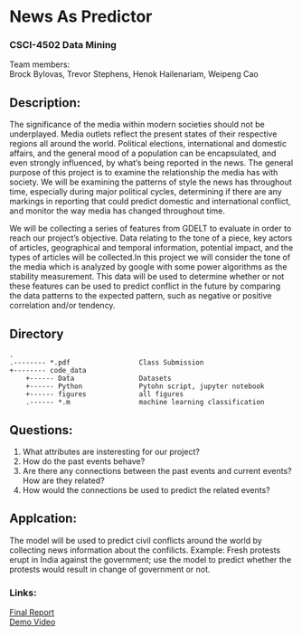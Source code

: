# News As Predictor  
### CSCI-4502 Data Mining  

Team members:  
Brock Bylovas, Trevor Stephens, Henok Hailenariam, Weipeng Cao  

## Description:

The significance of the media within modern societies should not be underplayed. Media outlets reflect the present states of their respective regions all around the world. Political elections, international and domestic affairs, and the general mood of a population can be encapsulated, and even strongly influenced, by what’s being reported in the news. The general purpose of this project is to examine the relationship the media has with society. We will be examining the patterns of style the news has throughout time, especially during major political cycles, determining if there are any markings in reporting that could predict domestic and international conflict, and monitor the way media has changed throughout time.  
  
We will be collecting a series of features from GDELT to evaluate in order to reach our project’s objective. Data relating to the tone of a piece, key actors of articles, geographical and temporal information, potential impact, and the types of articles will be collected.In this project we will consider the tone of the media which is analyzed by google with some power algorithms as the stability measurement. This data will be used to determine whether or not these features can be used to predict conflict in the future by comparing the data patterns to the expected pattern, such as negative or positive correlation and/or tendency.  

Directory
----------
	.
  	.-------- *.pdf                 Class Submission  
	+-------- code_data  
    	+------ Data                Datasets  
    	+------ Python              Pytohn script, jupyter notebook  
    	+------ figures             all figures  
    	.------ *.m                 machine learning classification  
    
    
## Questions:  
1. What attributes are insteresting for our project?  
2. How do the past events behave?  
3. Are there any connections between the past events and current events? How are they related?  
4. How would the connections be used to predict the related events?  

## Applcation:
The model will be used to predict civil conflicts around the world by collecting news information about the confilicts.
Example: Fresh protests erupt in India against the government; use the model to predict whether the protests would result in change of government or not.

### Links:
[Final Report](https://github.com/wwcao/DataMiningProject/edit/master/03-NewsAsPredictor_Part4.pdf)  
[Demo Video](https://www.google.com)  

